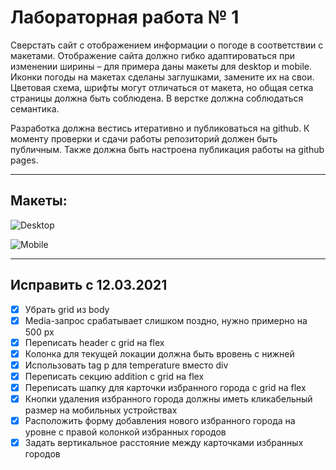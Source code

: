 # Лабораторная работа № 1

Сверстать сайт с отображением информации о погоде в соответствии с макетами. Отображение сайта должно гибко адаптироваться при изменении ширины – для примера даны макеты для desktop и mobile. Иконки погоды на макетах сделаны заглушками, замените их на свои. Цветовая схема, шрифты могут отличаться от макета, но общая сетка страницы должна быть соблюдена. В верстке должна соблюдаться семантика.

Разработка должна вестись итеративно и публиковаться на github. К моменту проверки и сдачи работы репозиторий должен быть публичным. Также должна быть настроена публикация работы на github pages.

____

## Макеты:

![Desktop](https://github.com/Erartria/web_6sem/blob/master/img/readme/desktop.jpg)

![Mobile](https://github.com/Erartria/web_6sem/blob/master/img/readme/mobile.jpg)

____

## Исправить с 12.03.2021

- [x] Убрать grid из body
- [x] Media-запрос срабатывает слишком поздно, нужно примерно на 500 px
- [x] Переписать header с grid на flex
- [x] Колонка для текущей локации должна быть вровень с нижней 
- [x] Использовать tag p для temperature вместо div
- [x] Переписать секцию addition с grid на flex
- [x] Переписать шапку для карточки избранного города с grid на flex
- [x] Кнопки удаления избранного города должны иметь кликабельный размер на мобильных устройствах
- [x] Расположить форму добавления нового избранного города на уровне с правой колонкой избранных городов
- [x] Задать вертикальное расстояние между карточками избранных городов